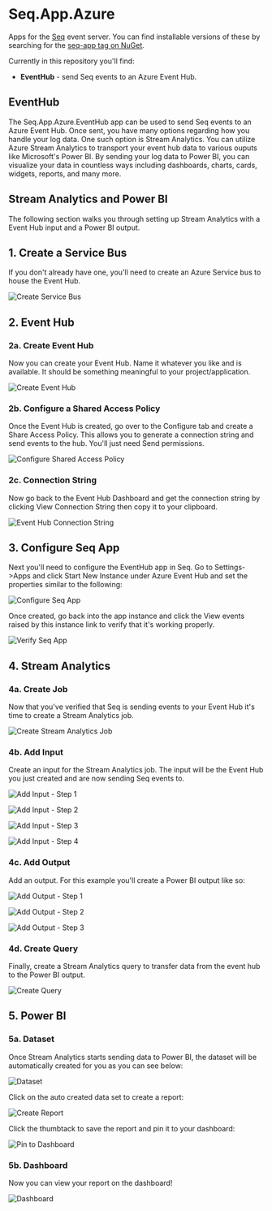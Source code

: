 # Seq.App.Azure

Apps for the [Seq](http://getseq.net) event server. You can find installable versions of these by searching for the [seq-app tag on NuGet](http://www.nuget.org/packages?q=seq-app).

Currently in this repository you'll find:

 * **EventHub** - send Seq events to an Azure Event Hub.

## EventHub
The Seq.App.Azure.EventHub app can be used to send Seq events to an Azure Event Hub.  Once sent, you have many options regarding how you handle your log data.  One such option is Stream Analytics.  You can utilize Azure Stream Analytics to transport your event hub data to various ouputs like Microsoft's Power BI.  By sending your log data to Power BI, you can visualize your data in countless ways including dashboards, charts, cards, widgets, reports, and many more.

## Stream Analytics and Power BI
The following section walks you through setting up Stream Analytics with a Event Hub input and a Power BI output.

## 1. Create a Service Bus
If you don't already have one, you'll need to create an Azure Service bus to house the Event Hub.

![Create Service Bus](docs/images/create_service_bus.png)

## 2. Event Hub
### 2a. Create Event Hub
Now you can create your Event Hub.  Name it whatever you like and is available.  It should be something meaningful to your project/application.

![Create Event Hub](docs/images/create_event_hub.png)

### 2b. Configure a Shared Access Policy
Once the Event Hub is created, go over to the Configure tab and create a Share Access Policy.  This allows you to generate a connection string and send events to the hub.  You'll just need Send permissions.

![Configure Shared Access Policy](docs/images/configure_shared_access_policy.png)

### 2c. Connection String
Now go back to the Event Hub Dashboard and get the connection string by clicking View Connection String then copy it to your clipboard.

![Event Hub Connection String](docs/images/event_hub_connection_string.png)

## 3. Configure Seq App
Next you'll need to configure the EventHub app in Seq.  Go to Settings->Apps and click Start New Instance under Azure Event Hub and set the properties similar to the following:

![Configure Seq App](docs/images/configure_seq_app.png)

Once created, go back into the app instance and click the View events raised by this instance link to verify that it's working properly.

![Verify Seq App](docs/images/verify_app.png)

## 4. Stream Analytics
### 4a. Create Job
Now that you've verified that Seq is sending events to your Event Hub it's time to create a Stream Analytics job.

![Create Stream Analytics Job](docs/images/create_stream_analytics_job.png)

### 4b. Add Input
Create an input for the Stream Analytics job.  The input will be the Event Hub you just created and are now sending Seq events to.

![Add Input - Step 1](docs/images/add_input_job_1.png)

![Add Input - Step 2](docs/images/add_input_job_2.png)

![Add Input - Step 3](docs/images/add_input_job_3.png)

![Add Input - Step 4](docs/images/add_input_job_4.png)

### 4c. Add Output
Add an output.  For this example you'll create a Power BI output like so:

![Add Output - Step 1](docs/images/add_output_1.png)

![Add Output - Step 2](docs/images/add_output_2.png)

![Add Output - Step 3](docs/images/add_output_3.png)

### 4d. Create Query
Finally, create a Stream Analytics query to transfer data from the event hub to the Power BI output.

![Create Query](docs/images/create_query.png)

## 5. Power BI
### 5a. Dataset
Once Stream Analytics starts sending data to Power BI, the dataset will be automatically created for you as you can see below:

![Dataset](docs/images/pbi_dataset.png)

Click on the auto created data set to create a report:

![Create Report](docs/images/pbi_create_report.png)

Click the thumbtack to save the report and pin it to your dashboard:

![Pin to Dashboard](docs/images/pbi_pin_to_dashboard.png)

### 5b. Dashboard
Now you can view your report on the dashboard!

![Dashboard](docs/images/pbi_dashboard.png)
